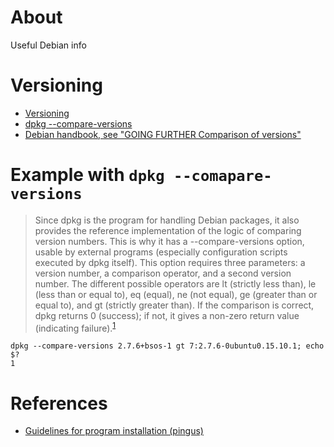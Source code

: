 # About

Useful Debian info

# Versioning

* [Versioning](https://www.debian.org/doc/debian-policy/ch-controlfields.html#s-f-Version)
* [dpkg --compare-versions](https://manpages.debian.org/cgi-bin/man.cgi?query=dpkg)
 * [Debian handbook, see "GOING FURTHER Comparison of versions"](https://debian-handbook.info/browse/stable/sect.manipulating-packages-with-dpkg.html)

# Example with `dpkg --comapare-versions`

>Since dpkg is the program for handling Debian packages, it also provides the reference implementation of the logic of comparing version numbers. This is why it has a --compare-versions option, usable by external programs (especially configuration scripts executed by dpkg itself). This option requires three parameters: a version number, a comparison operator, and a second version number. The different possible operators are lt (strictly less than), le (less than or equal to), eq (equal), ne (not equal), ge (greater than or equal to), and gt (strictly greater than). If the comparison is correct, dpkg returns 0 (success); if not, it gives a non-zero return value (indicating failure).<sup>[1](https://debian-handbook.info/browse/stable/sect.manipulating-packages-with-dpkg.html)</sup>

```
dpkg --compare-versions 2.7.6+bsos-1 gt 7:2.7.6-0ubuntu0.15.10.1; echo $?
1
```

# References

* [Guidelines for program installation (pingus)](http://pingus.seul.org/~grumbel/tutorials/game_install/install_dirs-2.html)

